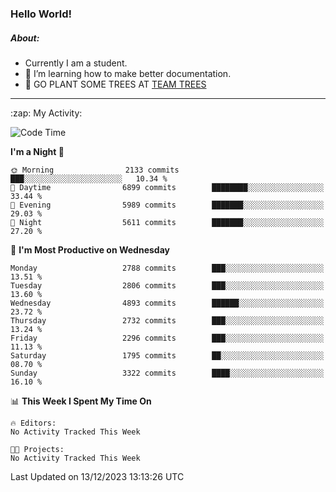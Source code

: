 ### Hello World!

##### About:
- Currently I am a student.
- 🌱 I’m learning how to make better documentation.
- 🌱 GO PLANT SOME TREES AT [TEAM TREES](https://teamtrees.org/)

---
  <summary>:zap: My Activity:</summary>
  
<!--START_SECTION:waka-->
![Code Time](http://img.shields.io/badge/Code%20Time-1%2C267%20hrs%2047%20mins-blue)

**I'm a Night 🦉** 

```text
🌞 Morning                2133 commits        ███░░░░░░░░░░░░░░░░░░░░░░   10.34 % 
🌆 Daytime                6899 commits        ████████░░░░░░░░░░░░░░░░░   33.44 % 
🌃 Evening                5989 commits        ███████░░░░░░░░░░░░░░░░░░   29.03 % 
🌙 Night                  5611 commits        ███████░░░░░░░░░░░░░░░░░░   27.20 % 
```
📅 **I'm Most Productive on Wednesday** 

```text
Monday                   2788 commits        ███░░░░░░░░░░░░░░░░░░░░░░   13.51 % 
Tuesday                  2806 commits        ███░░░░░░░░░░░░░░░░░░░░░░   13.60 % 
Wednesday                4893 commits        ██████░░░░░░░░░░░░░░░░░░░   23.72 % 
Thursday                 2732 commits        ███░░░░░░░░░░░░░░░░░░░░░░   13.24 % 
Friday                   2296 commits        ███░░░░░░░░░░░░░░░░░░░░░░   11.13 % 
Saturday                 1795 commits        ██░░░░░░░░░░░░░░░░░░░░░░░   08.70 % 
Sunday                   3322 commits        ████░░░░░░░░░░░░░░░░░░░░░   16.10 % 
```


📊 **This Week I Spent My Time On** 

```text
🔥 Editors: 
No Activity Tracked This Week

🐱‍💻 Projects: 
No Activity Tracked This Week
```


 Last Updated on 13/12/2023 13:13:26 UTC
<!--END_SECTION:waka-->
